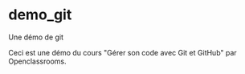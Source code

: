 # demo_git
Une démo de git

Ceci est une démo du cours "Gérer son code avec Git et GitHub" par Openclassrooms.